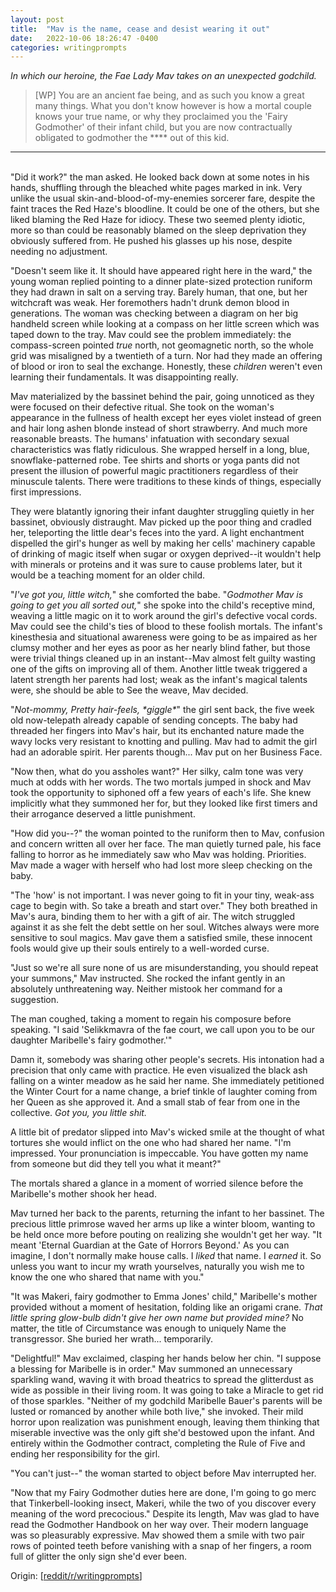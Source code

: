 ```yaml
---
layout: post
title:  "Mav is the name, cease and desist wearing it out"
date:   2022-10-06 18:26:47 -0400
categories: writingprompts
---
```

*In which our heroine, the Fae Lady Mav takes on an unexpected godchild.*

> [WP] You are an ancient fae being, and as such you know a great many things. What you don't know however is how a mortal couple knows your true name, or why they proclaimed you the 'Fairy Godmother' of their infant child, but you are now contractually obligated to godmother the \*\*\*\* out of this kid.

---

&nbsp;  
"Did it work?" the man asked. He looked back down at some notes in his hands, shuffling through the bleached white pages marked in ink. Very unlike the usual skin-and-blood-of-my-enemies sorcerer fare, despite the faint traces the Red Haze's bloodline. It could be one of the others, but she liked blaming the Red Haze for idiocy. These two seemed plenty idiotic, more so than could be reasonably blamed on the sleep deprivation they obviously suffered from. He pushed his glasses up his nose, despite needing no adjustment.

"Doesn't seem like it. It should have appeared right here in the ward," the young woman replied pointing to a dinner plate-sized protection runiform they had drawn in salt on a serving tray. Barely human, that one, but her witchcraft was weak. Her foremothers hadn't drunk demon blood in generations. The woman was checking between a diagram on her big handheld screen while looking at a compass on her little screen which was taped down to the tray. Mav could see the problem immediately: the compass-screen pointed *true* north, not geomagnetic north, so the whole grid was misaligned by a twentieth of a turn. Nor had they made an offering of blood or iron to seal the exchange. Honestly, these *children* weren't even learning their fundamentals. It was disappointing really.

Mav materialized by the bassinet behind the pair, going unnoticed as they were focused on their defective ritual. She took on the woman's appearance in the fullness of health except her eyes violet instead of green and hair long ashen blonde instead of short strawberry. And much more reasonable breasts. The humans' infatuation with secondary sexual characteristics was flatly ridiculous. She wrapped herself in a long, blue, snowflake-patterned robe. Tee shirts and shorts or yoga pants did not present the illusion of powerful magic practitioners regardless of their minuscule talents. There were traditions to these kinds of things, especially first impressions.

They were blatantly ignoring their infant daughter struggling quietly in her bassinet, obviously distraught. Mav picked up the poor thing and cradled her, teleporting the little dear's feces into the yard. A light enchantment dispelled the girl's hunger as well by making her cells' machinery capable of drinking of magic itself when sugar or oxygen deprived--it wouldn't help with minerals or proteins and it was sure to cause problems later, but it would be a teaching moment for an older child.

"*I've got you, little witch,*" she comforted the babe. "*Godmother Mav is going to get you all sorted out,*" she spoke into the child's receptive mind, weaving a little magic on it to work around the girl's defective vocal cords. Mav could see the child's ties of blood to these foolish mortals. The infant's kinesthesia and situational awareness were going to be as impaired as her clumsy mother and her eyes as poor as her nearly blind father, but those were trivial things cleaned up in an instant--Mav almost felt guilty wasting one of the gifts on improving all of them. Another little tweak triggered a latent strength her parents had lost; weak as the infant's magical talents were, she should be able to See the weave, Mav decided.

"*Not-mommy, Pretty hair-feels, \*giggle\**" the girl sent back, the five week old now-telepath already capable of sending concepts. The baby had threaded her fingers into Mav's hair, but its enchanted nature made the wavy locks very resistant to knotting and pulling. Mav had to admit the girl had an adorable spirit. Her parents though... Mav put on her Business Face.

"Now then, what do you assholes want?" Her silky, calm tone was very much at odds with her words. The two mortals jumped in shock and Mav took the opportunity to siphoned off a few years of each's life. She knew implicitly what they summoned her for, but they looked like first timers and their arrogance deserved a little punishment.

"How did you--?" the woman pointed to the runiform then to Mav, confusion and concern written all over her face. The man quietly turned pale, his face falling to horror as he immediately saw who Mav was holding. Priorities. Mav made a wager with herself who had lost more sleep checking on the baby.

"The 'how' is not important. I was never going to fit in your tiny, weak-ass cage to begin with. So take a breath and start over." They both breathed in Mav's aura, binding them to her with a gift of air. The witch struggled against it as she felt the debt settle on her soul. Witches always were more sensitive to soul magics. Mav gave them a satisfied smile, these innocent fools would give up their souls entirely to a well-worded curse.

"Just so we're all sure none of us are misunderstanding, you should repeat your summons," Mav instructed. She rocked the infant gently in an absolutely unthreatening way. Neither mistook her command for a suggestion.

The man coughed, taking a moment to regain his composure before speaking. "I said 'Selikkmavra of the fae court, we call upon you to be our daughter Maribelle's fairy godmother.'"

Damn it, somebody was sharing other people's secrets. His intonation had a precision that only came with practice. He even visualized the black ash falling on a winter meadow as he said her name. She immediately petitioned the Winter Court for a name change, a brief tinkle of laughter coming from her Queen as she approved it. And a small stab of fear from one in the collective. *Got you, you little shit.*

A little bit of predator slipped into Mav's wicked smile at the thought of what tortures she would inflict on the one who had shared her name. "I'm impressed. Your pronunciation is impeccable. You have gotten my name from someone but did they tell you what it meant?"

The mortals shared a glance in a moment of worried silence before the Maribelle's mother shook her head.

Mav turned her back to the parents, returning the infant to her bassinet. The precious little primrose waved her arms up like a winter bloom, wanting to be held once more before pouting on realizing she wouldn't get her way. "It meant 'Eternal Guardian at the Gate of Horrors Beyond.' As you can imagine, I don't normally make house calls. I *liked* that name. I *earned* it. So unless you want to incur my wrath yourselves, naturally you wish me to know the one who shared that name with you."

"It was Makeri, fairy godmother to Emma Jones' child," Maribelle's mother provided without a moment of hesitation, folding like an origami crane. *That little spring glow-bulb didn't give her own name but provided mine?* No matter, the title of Circumstance was enough to uniquely Name the transgressor. She buried her wrath... temporarily.

"Delightful!" Mav exclaimed, clasping her hands below her chin. "I suppose a blessing for Maribelle is in order." Mav summoned an unnecessary sparkling wand, waving it with broad theatrics to spread the glitterdust as wide as possible in their living room. It was going to take a Miracle to get rid of those sparkles. "Neither of my godchild Maribelle Bauer's parents will be lusted or romanced by another while both live," she invoked. Their mild horror upon realization was punishment enough, leaving them thinking that miserable invective was the only gift she'd bestowed upon the infant. And entirely within the Godmother contract, completing the Rule of Five and ending her responsibility for the girl.

"You can't just--" the woman started to object before Mav interrupted her.

"Now that my Fairy Godmother duties here are done, I'm going to go merc that Tinkerbell-looking insect, Makeri, while the two of you discover every meaning of the word precocious." Despite its length, Mav was glad to have read the Godmother Handbook on her way over. Their modern language was so pleasurably expressive. Mav showed them a smile with two pair rows of pointed teeth before vanishing with a snap of her fingers, a room full of glitter the only sign she'd ever been.

Origin: \[[reddit/r/writingprompts](https://www.reddit.com/r/WritingPrompts/comments/xwqzq2/wp_you_are_an_ancient_fae_being_and_as_such_you/)\]
